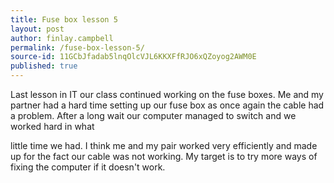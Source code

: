 ```yaml
---
title: Fuse box lesson 5
layout: post
author: finlay.campbell
permalink: /fuse-box-lesson-5/
source-id: 11GCbJfadab5lnqOlcVJL6KKXFfRJO6xQZoyog2AWM0E
published: true
---
```

Last lesson in IT our class continued working on the fuse boxes. Me and my partner had a hard time setting up our fuse box as once again the cable had a problem. After a long wait our computer managed to switch and we worked hard in what 

little time we had. I think me and my pair worked very efficiently and made up for the fact our cable was not working. My target is to try more ways of fixing the computer if it doesn't work.

